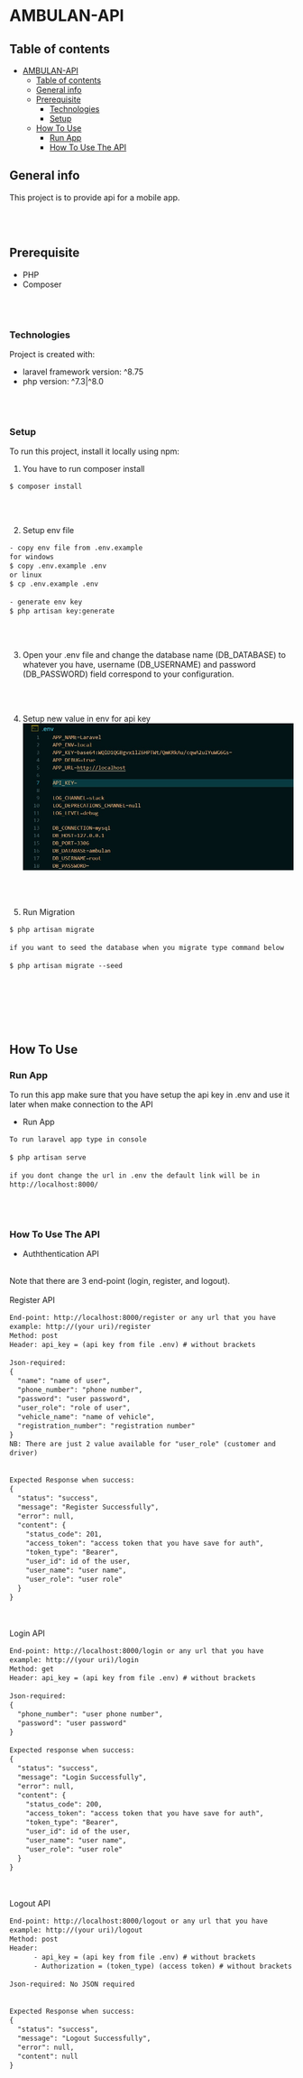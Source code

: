 # AMBULAN-API
## Table of contents
- [AMBULAN-API](#ambulan-api)
  - [Table of contents](#table-of-contents)
  - [General info](#general-info)
  - [Prerequisite](#prerequisite)
    - [Technologies](#technologies)
    - [Setup](#setup)
  - [How To Use](#how-to-use)
    - [Run App](#run-app)
    - [How To Use The API](#how-to-use-the-api)

## General info
This project is to provide api for a mobile app.

<br/>
<br/>

## Prerequisite

* PHP
* Composer

<br/>
<br/>

	
### Technologies
Project is created with:
* laravel framework version: ^8.75
* php version: ^7.3|^8.0

<br/>
<br/>

	
### Setup
To run this project, install it locally using npm:

1. You have to run composer install
```
$ composer install
```

<br/>
<br/>


2. Setup env file

```
- copy env file from .env.example
for windows
$ copy .env.example .env
or linux
$ cp .env.example .env

- generate env key
$ php artisan key:generate
```

<br/>
<br/>


3. Open your .env file and change the database name (DB_DATABASE) to whatever you have, username (DB_USERNAME) and password (DB_PASSWORD) field correspond to your configuration.

<br/>
<br/>

4. Setup new value in env for api key
![Screenshot](/screenshot/screenshot.jpg)

<br/>
<br/>


5. Run Migration
```
$ php artisan migrate

if you want to seed the database when you migrate type command below

$ php artisan migrate --seed

```

<br/>
<br/>
<br/>
<br/>
<br/>


## How To Use

### Run App
To run this app make sure that you have setup the api key in .env and use it later when make connection to the API
<br>

* Run App
```
To run laravel app type in console

$ php artisan serve

if you dont change the url in .env the default link will be in http://localhost:8000/
```

<br>
<br>

### How To Use The API
* Auththentication API
<br>
Note that there are 3 end-point (login, register, and logout).

<br>
<br>
Register API

```
End-point: http://localhost:8000/register or any url that you have example: http://(your uri)/register
Method: post
Header: api_key = (api key from file .env) # without brackets

Json-required:
{
  "name": "name of user",
  "phone_number": "phone number",
  "password": "user password",
  "user_role": "role of user",
  "vehicle_name": "name of vehicle",
  "registration_number": "registration number"
}
NB: There are just 2 value available for "user_role" (customer and driver) 


Expected Response when success:
{
  "status": "success",
  "message": "Register Successfully",
  "error": null,
  "content": {
    "status_code": 201,
    "access_token": "access token that you have save for auth",
    "token_type": "Bearer",
    "user_id": id of the user,
    "user_name": "user name",
    "user_role": "user role"
  }
}
```

<br>
<br>
Login API

```
End-point: http://localhost:8000/login or any url that you have example: http://(your uri)/login
Method: get
Header: api_key = (api key from file .env) # without brackets

Json-required:
{
  "phone_number": "user phone number", 
  "password": "user password" 
}

Expected response when success:
{
  "status": "success",
  "message": "Login Successfully",
  "error": null,
  "content": {
    "status_code": 200,
    "access_token": "access token that you have save for auth",
    "token_type": "Bearer",
    "user_id": id of the user,
    "user_name": "user name",
    "user_role": "user role"
  }
}

```

<br>
<br>
Logout API

```
End-point: http://localhost:8000/logout or any url that you have example: http://(your uri)/logout
Method: post
Header: 
      - api_key = (api key from file .env) # without brackets
      - Authorization = (token_type) (access token) # without brackets

Json-required: No JSON required


Expected Response when success:
{
  "status": "success",
  "message": "Logout Successfully",
  "error": null,
  "content": null
}
```